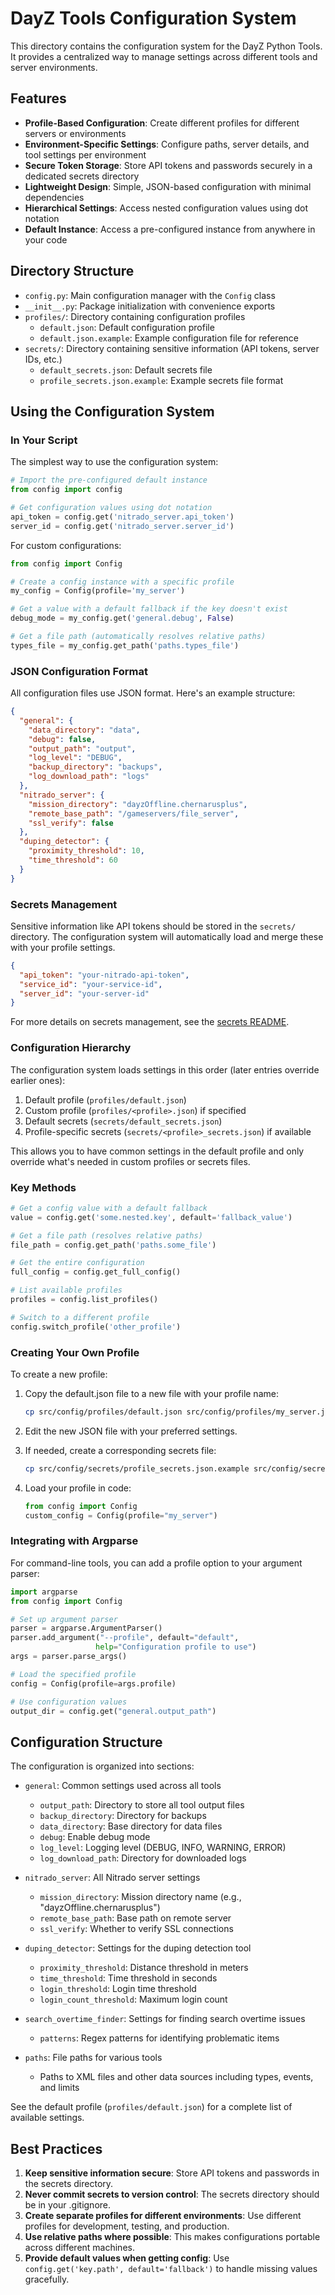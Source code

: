 # DayZ Tools Configuration System

This directory contains the configuration system for the DayZ Python Tools. It provides a centralized way to manage settings across different tools and server environments.

## Features

- **Profile-Based Configuration**: Create different profiles for different servers or environments
- **Environment-Specific Settings**: Configure paths, server details, and tool settings per environment
- **Secure Token Storage**: Store API tokens and passwords securely in a dedicated secrets directory
- **Lightweight Design**: Simple, JSON-based configuration with minimal dependencies
- **Hierarchical Settings**: Access nested configuration values using dot notation
- **Default Instance**: Access a pre-configured instance from anywhere in your code

## Directory Structure

- `config.py`: Main configuration manager with the `Config` class
- `__init__.py`: Package initialization with convenience exports
- `profiles/`: Directory containing configuration profiles
  - `default.json`: Default configuration profile
  - `default.json.example`: Example configuration file for reference
- `secrets/`: Directory containing sensitive information (API tokens, server IDs, etc.)
  - `default_secrets.json`: Default secrets file
  - `profile_secrets.json.example`: Example secrets file format

## Using the Configuration System

### In Your Script

The simplest way to use the configuration system:

```python
# Import the pre-configured default instance
from config import config

# Get configuration values using dot notation
api_token = config.get('nitrado_server.api_token')
server_id = config.get('nitrado_server.server_id')
```

For custom configurations:

```python
from config import Config

# Create a config instance with a specific profile
my_config = Config(profile='my_server')

# Get a value with a default fallback if the key doesn't exist
debug_mode = my_config.get('general.debug', False)

# Get a file path (automatically resolves relative paths)
types_file = my_config.get_path('paths.types_file')
```

### JSON Configuration Format

All configuration files use JSON format. Here's an example structure:

```json
{
  "general": {
    "data_directory": "data",
    "debug": false,
    "output_path": "output",
    "log_level": "DEBUG",
    "backup_directory": "backups",
    "log_download_path": "logs"
  },
  "nitrado_server": {
    "mission_directory": "dayzOffline.chernarusplus",
    "remote_base_path": "/gameservers/file_server",
    "ssl_verify": false
  },
  "duping_detector": {
    "proximity_threshold": 10,
    "time_threshold": 60
  }
}
```

### Secrets Management

Sensitive information like API tokens should be stored in the `secrets/` directory. The configuration system will automatically load and merge these with your profile settings.

```json
{
  "api_token": "your-nitrado-api-token",
  "service_id": "your-service-id",
  "server_id": "your-server-id"
}
```

For more details on secrets management, see the [secrets README](/src/config/secrets/README.md).

### Configuration Hierarchy

The configuration system loads settings in this order (later entries override earlier ones):

1. Default profile (`profiles/default.json`)
2. Custom profile (`profiles/<profile>.json`) if specified
3. Default secrets (`secrets/default_secrets.json`) 
4. Profile-specific secrets (`secrets/<profile>_secrets.json`) if available

This allows you to have common settings in the default profile and only override what's needed in custom profiles or secrets files.

### Key Methods

```python
# Get a config value with a default fallback
value = config.get('some.nested.key', default='fallback_value')

# Get a file path (resolves relative paths)
file_path = config.get_path('paths.some_file')

# Get the entire configuration
full_config = config.get_full_config()

# List available profiles
profiles = config.list_profiles()

# Switch to a different profile
config.switch_profile('other_profile')
```

### Creating Your Own Profile

To create a new profile:

1. Copy the default.json file to a new file with your profile name:
   ```bash
   cp src/config/profiles/default.json src/config/profiles/my_server.json
   ```

2. Edit the new JSON file with your preferred settings.

3. If needed, create a corresponding secrets file:
   ```bash
   cp src/config/secrets/profile_secrets.json.example src/config/secrets/my_server_secrets.json
   ```

4. Load your profile in code:
   ```python
   from config import Config
   custom_config = Config(profile="my_server")
   ```

### Integrating with Argparse

For command-line tools, you can add a profile option to your argument parser:

```python
import argparse
from config import Config

# Set up argument parser
parser = argparse.ArgumentParser()
parser.add_argument("--profile", default="default", 
                   help="Configuration profile to use")
args = parser.parse_args()

# Load the specified profile
config = Config(profile=args.profile)

# Use configuration values
output_dir = config.get("general.output_path")
```

## Configuration Structure

The configuration is organized into sections:

- `general`: Common settings used across all tools
  - `output_path`: Directory to store all tool output files
  - `backup_directory`: Directory for backups
  - `data_directory`: Base directory for data files
  - `debug`: Enable debug mode
  - `log_level`: Logging level (DEBUG, INFO, WARNING, ERROR)
  - `log_download_path`: Directory for downloaded logs

- `nitrado_server`: All Nitrado server settings
  - `mission_directory`: Mission directory name (e.g., "dayzOffline.chernarusplus")
  - `remote_base_path`: Base path on remote server
  - `ssl_verify`: Whether to verify SSL connections

- `duping_detector`: Settings for the duping detection tool
  - `proximity_threshold`: Distance threshold in meters
  - `time_threshold`: Time threshold in seconds
  - `login_threshold`: Login time threshold
  - `login_count_threshold`: Maximum login count

- `search_overtime_finder`: Settings for finding search overtime issues
  - `patterns`: Regex patterns for identifying problematic items

- `paths`: File paths for various tools
  - Paths to XML files and other data sources including types, events, and limits

See the default profile (`profiles/default.json`) for a complete list of available settings.

## Best Practices

1. **Keep sensitive information secure**: Store API tokens and passwords in the secrets directory.
2. **Never commit secrets to version control**: The secrets directory should be in your .gitignore.
3. **Create separate profiles for different environments**: Use different profiles for development, testing, and production.
4. **Use relative paths where possible**: This makes configurations portable across different machines.
5. **Provide default values when getting config**: Use `config.get('key.path', default='fallback')` to handle missing values gracefully.
